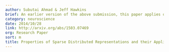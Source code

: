 ```yaml
---
author: Subutai Ahmad & Jeff Hawkins
brief: An earlier version of the above submission, this paper applies our mathematical model of sparse representations to practical HTM systems.
category: neuroscience
date: 2014/10/28
link: http://arxiv.org/abs/1503.07469
org: Research Paper
sort: m
title: Properties of Sparse Distributed Representations and their Application To Hierarchical Temporal Memory
---
```

